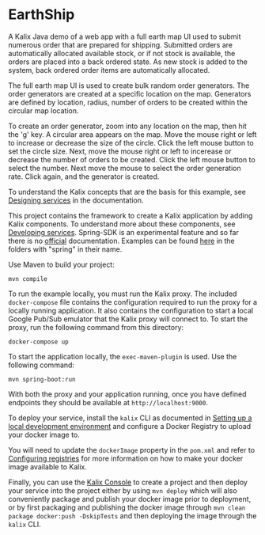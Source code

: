 # EarthShip

A Kalix Java demo of a web app with a full earth map UI used to submit numerous order that are prepared for shipping. Submitted orders are automatically allocated available stock, or if not stock is available, the orders are placed into a back ordered state. As new stock is added to the system, back ordered order items are automatically allocated.

The full earth map UI is used to create bulk random order generators. The order generators are created at a specific location on the map. Generators are defined by location, radius, number of orders to be created within the circular map location.

To create an order generator, zoom into any location on the map, then hit the 'g' key. A circular area appears on the map. Move the mouse right or left to increase or decrease the size of the circle. Click the left mouse button to set the circle size. Next, move the mouse right or left to incerease or decrease the number of orders to be created. Click the left mouse button to select the number. Next move the mouse to select the order generation rate. Click again, and the generator is created.

To understand the Kalix concepts that are the basis for this example, see [Designing services](https://docs.kalix.io/services/development-process.html) in the documentation.



This project contains the framework to create a Kalix application by adding Kalix components. To understand more about these components, see [Developing services](https://docs.kalix.io/services/). Spring-SDK is an experimental feature and so far there is no [official](https://docs.kalix.io/) documentation. Examples can be found [here](https://github.com/lightbend/kalix-jvm-sdk/tree/main/samples) in the folders with "spring" in their name.



Use Maven to build your project:

```shell
mvn compile
```



To run the example locally, you must run the Kalix proxy. The included `docker-compose` file contains the configuration required to run the proxy for a locally running application.
It also contains the configuration to start a local Google Pub/Sub emulator that the Kalix proxy will connect to.
To start the proxy, run the following command from this directory:

```shell
docker-compose up
```

To start the application locally, the `exec-maven-plugin` is used. Use the following command:

```shell
mvn spring-boot:run
```

With both the proxy and your application running, once you have defined endpoints they should be available at `http://localhost:9000`. 



To deploy your service, install the `kalix` CLI as documented in
[Setting up a local development environment](https://docs.kalix.io/setting-up/)
and configure a Docker Registry to upload your docker image to.

You will need to update the `dockerImage` property in the `pom.xml` and refer to
[Configuring registries](https://docs.kalix.io/projects/container-registries.html)
for more information on how to make your docker image available to Kalix.

Finally, you can use the [Kalix Console](https://console.kalix.io)
to create a project and then deploy your service into the project either by using `mvn deploy` which
will also conveniently package and publish your docker image prior to deployment, or by first packaging and
publishing the docker image through `mvn clean package docker:push -DskipTests` and then deploying the image
through the `kalix` CLI.
